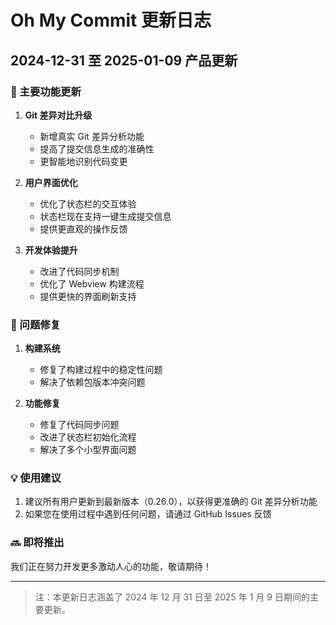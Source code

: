 # Oh My Commit 更新日志

## 2024-12-31 至 2025-01-09 产品更新

### 🚀 主要功能更新

1. **Git 差异对比升级**
   - 新增真实 Git 差异分析功能
   - 提高了提交信息生成的准确性
   - 更智能地识别代码变更

2. **用户界面优化**
   - 优化了状态栏的交互体验
   - 状态栏现在支持一键生成提交信息
   - 提供更直观的操作反馈

3. **开发体验提升**
   - 改进了代码同步机制
   - 优化了 Webview 构建流程
   - 提供更快的界面刷新支持

### 🐞 问题修复

1. **构建系统**
   - 修复了构建过程中的稳定性问题
   - 解决了依赖包版本冲突问题

2. **功能修复**
   - 修复了代码同步问题
   - 改进了状态栏初始化流程
   - 解决了多个小型界面问题

### 💡 使用建议

1. 建议所有用户更新到最新版本（0.26.0），以获得更准确的 Git 差异分析功能
2. 如果您在使用过程中遇到任何问题，请通过 GitHub Issues 反馈

### 🔜 即将推出

我们正在努力开发更多激动人心的功能，敬请期待！

---

> 注：本更新日志涵盖了 2024 年 12 月 31 日至 2025 年 1 月 9 日期间的主要更新。
